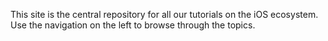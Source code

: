 This site is the central repository for all our tutorials on the iOS ecosystem.
Use the navigation on the left to browse through the topics.
